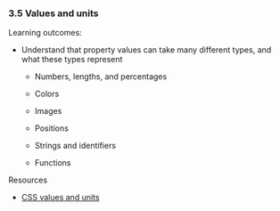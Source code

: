 ### 3.5 Values and units

Learning outcomes:

- Understand that property values can take many different types, and what these types represent

  - Numbers, lengths, and percentages

  - Colors

  - Images

  - Positions

  - Strings and identifiers

  - Functions

Resources

- [CSS values and units](https://developer.mozilla.org/docs/Learn/CSS/Building_blocks/Values_and_units)
